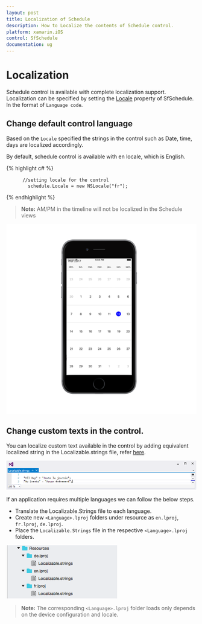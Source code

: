 ```yaml
---
layout: post
title: Localization of Schedule
description: How to Localize the contents of Schedule control.
platform: xamarin.iOS
control: SfSchedule
documentation: ug
---
```


# Localization

Schedule control is available with complete localization support. Localization can be specified by setting the [Locale](https://help.syncfusion.com/cr/cref_files/xamarin-ios/sfschedule/Syncfusion.SfSchedule.iOS~Syncfusion.SfSchedule.iOS.SFSchedule~Locale.html) property of SfSchedule. In the format of `Language code`.

## Change default control language

Based on the `Locale` specified the strings in the control such as Date, time, days are localized accordingly.

By default, schedule control is available with en locale, which is English.


{% highlight c# %}   
    
          //setting locale for the control
            schedule.Locale = new NSLocale("fr");
 
{% endhighlight %}   
 

>**Note:** AM/PM in the timeline will not be localized in the Schedule views 

![](LocalizationGlobalization_images/Localization.png)   

## Change custom texts in the control.

You can localize custom text available in the control by adding equivalent localized string in the Localizable.strings file, refer [here](http://www.syncfusion.com/downloads/support/directtrac/general/ze/Localization_iOS248617941.zip).

![](LocalizationGlobalization_images/Localization_IOS.png)  

If an application requires multiple languages we can follow the below steps.
*	Translate the Localizable.Strings file to each language. 
*	Create new `<Language>.lproj` folders under resource as `en.lproj`, `fr.lproj`, `de.lproj`.
* 	Place the `Localizable.Strings` file in the respective `<Language>.lproj` folders.

![](LocalizationGlobalization_images/Localization_iOS_Img2.png)

>**Note:** The corresponding `<Language>.lproj` folder loads only depends on the device configuration and locale.

